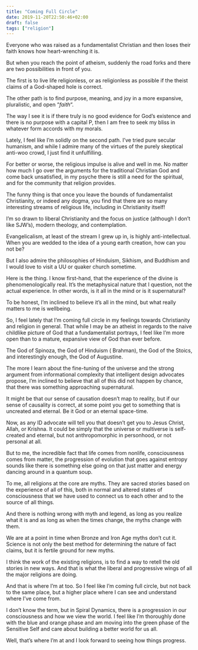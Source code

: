 ```yaml
---
title: "Coming Full Circle"
date: 2019-11-20T22:50:46+02:00
draft: false
tags: ["religion"]
---
```


Everyone who was raised as a fundamentalist Christian and then loses their faith knows how heart-wrenching it is.

But when you reach the point of atheism, suddenly the road forks and there are two possibilities in front of you.

<!--more-->

The first is to live life religionless, or as religionless as possible if the theist claims of a God-shaped hole is correct.

The other path is to find purpose, meaning, and joy in a more expansive, pluralistic, and open “_faith_“.

The way I see it is if there truly is no good evidence for God’s existence and there is no purpose with a capital P, then I am free to seek my bliss in whatever form accords with my morals.

Lately, I feel like I’m solidly on the second path. I’ve tried pure secular humanism, and while I admire many of the virtues of the purely skeptical anti-woo crowd, I just find it unfulfilling.

For better or worse, the religious impulse is alive and well in me. No matter how much I go over the arguments for the traditional Christian God and come back unsatisfied, in my psyche there is still a need for the spiritual, and for the community that religion provides.

The funny thing is that once you leave the bounds of fundamentalist Christianity, or indeed any dogma, you find that there are so many interesting streams of religious life, including in Christianity itself!

I’m so drawn to liberal Christianity and the focus on justice (although I don’t like SJW’s), modern theology, and contemplation.

Evangelicalism, at least of the stream I grew up in, is highly anti-intellectual. When you are wedded to the idea of a young earth creation, how can you not be?

But I also admire the philosophies of Hinduism, Sikhism, and Buddhism and I would love to visit a UU or quaker church sometime.

Here is the thing. I know first-hand, that the experience of the divine is phenomenologically real. It’s the metaphysical nature that I question, not the actual experience. In other words, is it all in the mind or is it supernatural?

To be honest, I’m inclined to believe it’s all in the mind, but what really matters to me is wellbeing.

So, I feel lately that I’m coming full circle in my feelings towards Christianity and religion in general. That while I may be an atheist in regards to the naive childlike picture of God that a fundamentalist portrays, I feel like I’m more open than to a mature, expansive view of God than ever before.

The God of Spinoza, the God of Hinduism ( Brahman), the God of the Stoics, and interestingly enough, the God of Augustine.

The more I learn about the fine-tuning of the universe and the strong argument from informational complexity that intelligent design advocates propose, I’m inclined to believe that all of this did not happen by chance, that there was something approaching supernatural.

It might be that our sense of causation doesn’t map to reality, but if our sense of causality is correct, at some point you get to something that is uncreated and eternal. Be it God or an eternal space-time.

Now, as any ID advocate will tell you that doesn’t get you to Jesus Christ, Allah, or Krishna. It could be simply that the universe or multiverse is self-created and eternal, but not anthropomorphic in personhood, or not personal at all.

But to me, the incredible fact that life comes from nonlife, consciousness comes from matter, the progression of evolution that goes against entropy sounds like there is something else going on that just matter and energy dancing around in a quantum soup.

To me, all religions at the core are myths. They are sacred stories based on the experience of all of this, both in normal and altered states of consciousness that we have used to connect us to each other and to the source of all things.

And there is nothing wrong with myth and legend, as long as you realize what it is and as long as when the times change, the myths change with them.

We are at a point in time when Bronze and Iron Age myths don’t cut it. Science is not only the best method for determining the nature of fact claims, but it is fertile ground for new myths.

I think the work of the existing religions, is to find a way to retell the old stories in new ways. And that is what the liberal and progressive wings of all the major religions are doing.

And that is where I’m at too. So I feel like I’m coming full circle, but not back to the same place, but a higher place where I can see and understand where I’ve come from.

I don’t know the term, but in Spiral Dynamics, there is a progression in our consciousness and how we view the world. I feel like I’m thoroughly done with the blue and orange phase and am moving into the green phase of the Sensitive Self and care about building a better world for us all.

Well, that’s where I’m at and I look forward to seeing how things progress.